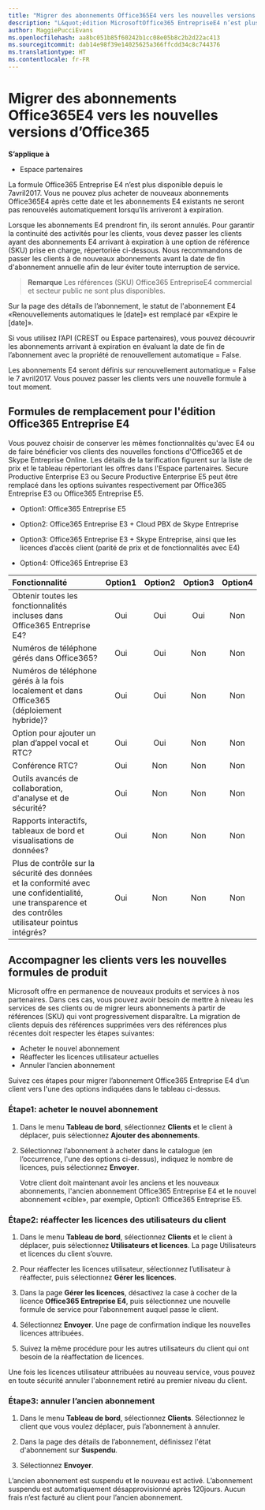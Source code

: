 ```yaml
---
title: "Migrer des abonnements Office365E4 vers les nouvelles versions d’Office365 | Espace partenaires"
description: "L&quot;édition MicrosoftOffice365 EntrepriseE4 n’est plus disponible depuis le 7 avril2017. Découvrez comment migrer vos abonnements client vers des versions plus récentes d’Office365."
author: MaggiePucciEvans
ms.openlocfilehash: aa8bc051b85f60242b1cc08e05b8c2b2d22ac413
ms.sourcegitcommit: dab14e98f39e14025625a366ffcdd34c8c744376
ms.translationtype: HT
ms.contentlocale: fr-FR
---
```

# <a name="migrate-office-365-e4-subscriptions-to-newer-office-365-versions"></a>Migrer des abonnements Office365E4 vers les nouvelles versions d’Office365

**S’applique à**

-  Espace partenaires

La formule Office365 Entreprise E4 n’est plus disponible depuis le 7avril2017. Vous ne pouvez plus acheter de nouveaux abonnements Office365E4 après cette date et les abonnements E4 existants ne seront pas renouvelés automatiquement lorsqu’ils arriveront à expiration.

Lorsque les abonnements E4 prendront fin, ils seront annulés. Pour garantir la continuité des activités pour les clients, vous devez passer les clients ayant des abonnements E4 arrivant à expiration à une option de référence (SKU) prise en charge, répertoriée ci-dessous. Nous recommandons de passer les clients à de nouveaux abonnements avant la date de fin d'abonnement annuelle afin de leur éviter toute interruption de service. 

>**Remarque** Les références (SKU) Office365 EntrepriseE4 commercial et secteur public ne sont plus disponibles.
 
Sur la page des détails de l’abonnement, le statut de l'abonnement E4 «Renouvellements automatiques le [date]» est remplacé par «Expire le [date]». 

Si vous utilisez l’API (CREST ou Espace partenaires), vous pouvez découvrir les abonnements arrivant à expiration en évaluant la date de fin de l’abonnement avec la propriété de renouvellement automatique = False. 

Les abonnements E4 seront définis sur renouvellement automatique = False le 7 avril2017. Vous pouvez passer les clients vers une nouvelle formule à tout moment. 

## <a name="office-365-enterprise-e4-edition-replacement-plans"></a>Formules de remplacement pour l'édition Office365 Entreprise E4

Vous pouvez choisir de conserver les mêmes fonctionnalités qu'avec E4 ou de faire bénéficier vos clients des nouvelles fonctions d'Office365 et de Skype Entreprise Online. Les détails de la tarification figurent sur la liste de prix et le tableau répertoriant les offres dans l'Espace partenaires. Secure Productive Enterprise E3 ou Secure Productive Enterprise E5 peut être remplacé dans les options suivantes respectivement par Office365 Entreprise E3 ou Office365 Entreprise E5.

- Option1: Office365 Entreprise E5

- Option2: Office365 Entreprise E3 + Cloud PBX de Skype Entreprise

- Option3: Office365 Entreprise E3 + Skype Entreprise, ainsi que les licences d’accès client (parité de prix et de fonctionnalités avec E4)

- Option4: Office365 Entreprise E3


| Fonctionnalité | Option1 | Option2 | Option3 | Option4 |
| :---    | :------: |   :---:  |   :---:  |   :---:  |
| Obtenir toutes les fonctionnalités incluses dans Office365 Entreprise E4? | Oui | Oui | Oui | Non |
| Numéros de téléphone gérés dans Office365? | Oui | Oui | Non | Non |
| Numéros de téléphone gérés à la fois localement et dans Office365 (déploiement hybride)? | Oui | Oui | Non | Non |
| Option pour ajouter un plan d’appel vocal et RTC? | Oui | Oui | Non | Non |
| Conférence RTC? | Oui | Non | Non | Non |
| Outils avancés de collaboration, d'analyse et de sécurité? | Oui | Non | Non | Non |
| Rapports interactifs, tableaux de bord et visualisations de données? | Oui | Non | Non | Non | 
| Plus de contrôle sur la sécurité des données et la conformité avec une confidentialité, une transparence et des contrôles utilisateur pointus intégrés? | Oui | Non | Non | Non | 

## <a name="transition-customers-to-new-product-plans"></a>Accompagner les clients vers les nouvelles formules de produit

Microsoft offre en permanence de nouveaux produits et services à nos partenaires. Dans ces cas, vous pouvez avoir besoin de mettre à niveau les services de ses clients ou de migrer leurs abonnements à partir de références (SKU) qui vont progressivement disparaître. La migration de clients depuis des références supprimées vers des références plus récentes doit respecter les étapes suivantes:

-   Acheter le nouvel abonnement
-   Réaffecter les licences utilisateur actuelles
-   Annuler l’ancien abonnement

Suivez ces étapes pour migrer l’abonnement Office365 Entreprise E4 d’un client vers l'une des options indiquées dans le tableau ci-dessus.

### <a name="step-1---purchase-the-new-subscription"></a>Étape1: acheter le nouvel abonnement

1. Dans le menu **Tableau de bord**, sélectionnez **Clients** et le client à déplacer, puis sélectionnez **Ajouter des abonnements**.

2. Sélectionnez l’abonnement à acheter dans le catalogue (en l’occurrence, l'une des options ci-dessus), indiquez le nombre de licences, puis sélectionnez **Envoyer**.

   Votre client doit maintenant avoir les anciens et les nouveaux abonnements, l'ancien abonnement Office365 Entreprise E4 et le nouvel abonnement «cible», par exemple, Option1: Office365 Entreprise E5.

### <a name="step-2---reassign-the-customers-users-licenses"></a>Étape2: réaffecter les licences des utilisateurs du client

1. Dans le menu **Tableau de bord**, sélectionnez **Clients** et le client à déplacer, puis sélectionnez **Utilisateurs et licences**. La page Utilisateurs et licences du client s’ouvre.

2. Pour réaffecter les licences utilisateur, sélectionnez l’utilisateur à réaffecter, puis sélectionnez **Gérer les licences**.

3. Dans la page **Gérer les licences**, désactivez la case à cocher de la licence **Office365 Entreprise E4**, puis sélectionnez une nouvelle formule de service pour l’abonnement auquel passe le client.

4. Sélectionnez **Envoyer**. Une page de confirmation indique les nouvelles licences attribuées.

5. Suivez la même procédure pour les autres utilisateurs du client qui ont besoin de la réaffectation de licences.

Une fois les licences utilisateur attribuées au nouveau service, vous pouvez en toute sécurité annuler l'abonnement retiré au premier niveau du client.

### <a name="step-3---cancel-the-old-subscription"></a>Étape3: annuler l’ancien abonnement

1. Dans le menu **Tableau de bord**, sélectionnez **Clients**. Sélectionnez le client que vous voulez déplacer, puis l’abonnement à annuler.

2. Dans la page des détails de l’abonnement, définissez l'état d'abonnement sur **Suspendu**.

3. Sélectionnez **Envoyer**.

L’ancien abonnement est suspendu et le nouveau est activé. L’abonnement suspendu est automatiquement désapprovisionné après 120jours. Aucun frais n’est facturé au client pour l’ancien abonnement.



 



